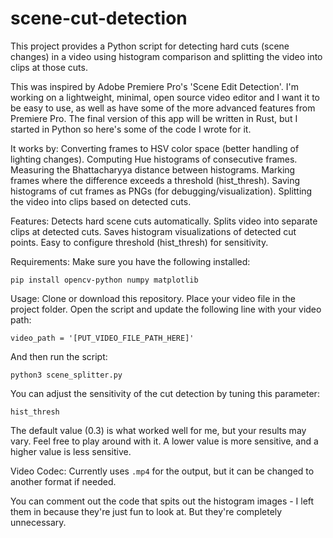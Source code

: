 # scene-cut-detection
This project provides a Python script for detecting hard cuts (scene changes) in a video using histogram comparison and splitting the video into clips at those cuts.

This was inspired by Adobe Premiere Pro's 'Scene Edit Detection'.
I'm working on a lightweight, minimal, open source video editor and I want it to be easy to use, as well as have some of the more advanced features from Premiere Pro.
The final version of this app will be written in Rust, but I started in Python so here's some of the code I wrote for it.

It works by:
Converting frames to HSV color space (better handling of lighting changes).
Computing Hue histograms of consecutive frames.
Measuring the Bhattacharyya distance between histograms.
Marking frames where the difference exceeds a threshold (hist_thresh).
Saving histograms of cut frames as PNGs (for debugging/visualization).
Splitting the video into clips based on detected cuts.

Features:
Detects hard scene cuts automatically.
Splits video into separate clips at detected cuts.
Saves histogram visualizations of detected cut points.
Easy to configure threshold (hist_thresh) for sensitivity.

Requirements:
Make sure you have the following installed:
```
pip install opencv-python numpy matplotlib
```

Usage:
Clone or download this repository.
Place your video file in the project folder.
Open the script and update the following line with your video path:
```
video_path = '[PUT_VIDEO_FILE_PATH_HERE]'
```

And then run the script:
```
python3 scene_splitter.py
```

You can adjust the sensitivity of the cut detection by tuning this parameter:
```
hist_thresh
```
The default value (0.3) is what worked well for me, but your results may vary. Feel free to play around with it.
A lower value is more sensitive, and a higher value is less sensitive.

Video Codec:
Currently uses ```.mp4``` for the output, but it can be changed to another format if needed.


You can comment out the code that spits out the histogram images - I left them in because they're just fun to look at. But they're completely unnecessary.

